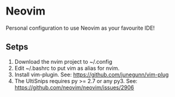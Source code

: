 # Neovim
Personal configuration to use Neovim as your favourite IDE!

## Setps
1. Download the nvim project to ~/.config
2. Edit ~/.bashrc to put vim as alias for nvim.
3. Install vim-plugin. See: https://github.com/junegunn/vim-plug
3. The UltiSnips requires py >= 2.7 or any py3. See: https://github.com/neovim/neovim/issues/2906
